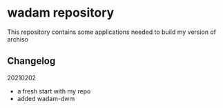 # wadam repository
This repository contains some applications needed to build my version of archiso

## Changelog

20210202
* a fresh start with my repo
* added wadam-dwm
